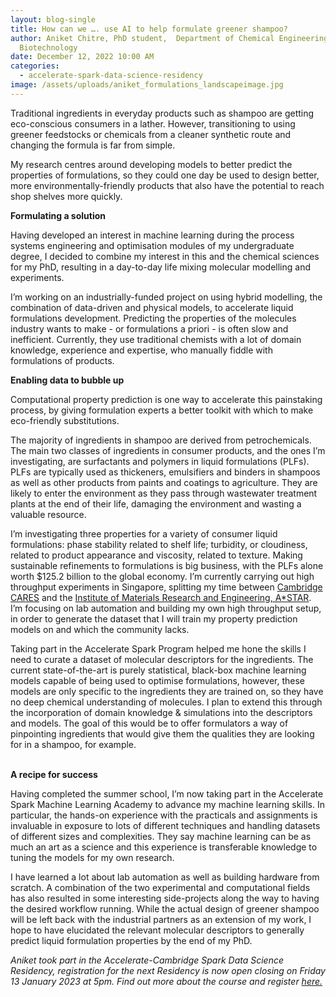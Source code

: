 ```yaml
---
layout: blog-single
title: How can we …. use AI to help formulate greener shampoo?
author: Aniket Chitre, PhD student,  Department of Chemical Engineering and
  Biotechnology
date: December 12, 2022 10:00 AM
categories:
  - accelerate-spark-data-science-residency
image: /assets/uploads/aniket_formulations_landscapeimage.jpg
---
```

Traditional ingredients in everyday products such as shampoo are getting eco-conscious consumers in a lather. However, transitioning to using greener feedstocks or chemicals from a cleaner synthetic route and changing the formula is far from simple.

My research centres around developing models to better predict the properties of formulations, so they could one day be used to design better, more environmentally-friendly products that also have the potential to reach shop shelves more quickly. 

**Formulating a solution**

Having developed an interest in machine learning during the process systems engineering and optimisation modules of my undergraduate degree, I decided to combine my interest in this and the chemical sciences for my PhD, resulting in a day-to-day life mixing molecular modelling and experiments. 

I’m working on an industrially-funded project on using hybrid modelling, the combination of data-driven and physical models, to accelerate liquid formulations development. Predicting the properties of the molecules industry wants to make - or formulations a priori - is often slow and inefficient. Currently, they use traditional chemists with a lot of domain knowledge, experience and expertise, who manually fiddle with formulations of products.

**Enabling data to bubble up**

Computational property prediction is one way to accelerate this painstaking process, by giving formulation experts a better toolkit with which to make eco-friendly substitutions.

The majority of ingredients in shampoo are derived from petrochemicals. The main two classes of ingredients in consumer products, and the ones I’m investigating, are surfactants and polymers in liquid formulations (PLFs). PLFs are typically used as thickeners, emulsifiers and binders in shampoos as well as other products from paints and coatings to agriculture. They are likely to enter the environment as they pass through wastewater treatment plants at the end of their life, damaging the environment and wasting a valuable resource.

I’m investigating three properties for a variety of consumer liquid formulations: phase stability related to shelf life; turbidity, or cloudiness, related to product appearance and viscosity, related to texture. Making sustainable refinements to formulations is big business, with the PLFs alone worth $125.2 billion to the global economy.
I’m currently carrying out high throughput experiments in Singapore, splitting my time between [Cambridge CARES](https://www.cares.cam.ac.uk/) and the [Institute of Materials Research and Engineering, A*STAR](https://www.a-star.edu.sg/imre). I’m focusing on lab automation and building my own high throughput setup, in order to generate the dataset that I will train my property prediction models on and which the community lacks. 

Taking part in the Accelerate Spark Program helped me hone the skills I need to curate a dataset of molecular descriptors for the ingredients. The current state-of-the-art is purely statistical, black-box machine learning models capable of being used to optimise formulations, however, these models are only specific to the ingredients they are trained on, so they have no deep chemical understanding of molecules. I plan to extend this through the incorporation of domain knowledge & simulations into the descriptors and models. The goal of this would be to offer formulators a way of pinpointing ingredients that would give them the qualities they are looking for in a shampoo, for example.

\
**A recipe for success**

Having completed the summer school, I’m now taking part in the Accelerate Spark Machine Learning Academy to advance my machine learning skills. In particular, the hands-on experience with the practicals and assignments is invaluable in exposure to lots of different techniques and handling datasets of different sizes and complexities. They say machine learning can be as much an art as a science and this experience is transferable knowledge to tuning the models for my own research. 

I have learned a lot about lab automation as well as building hardware from scratch. A combination of the two experimental and computational fields has also resulted in some interesting side-projects along the way to having the desired workflow running. While the actual design of greener shampoo will be left back with the industrial partners as an extension of my work, I hope to have elucidated the relevant molecular descriptors to generally predict liquid formulation properties by the end of my PhD.



*Aniket took part in the Accelerate-Cambridge Spark Data Science Residency, registration for the next Residency is now open closing on Friday 13 January 2023 at 5pm. Find out more about the course and register [here.](https://acceleratescience.github.io/resources/introducing-data-science-for-science.html)*